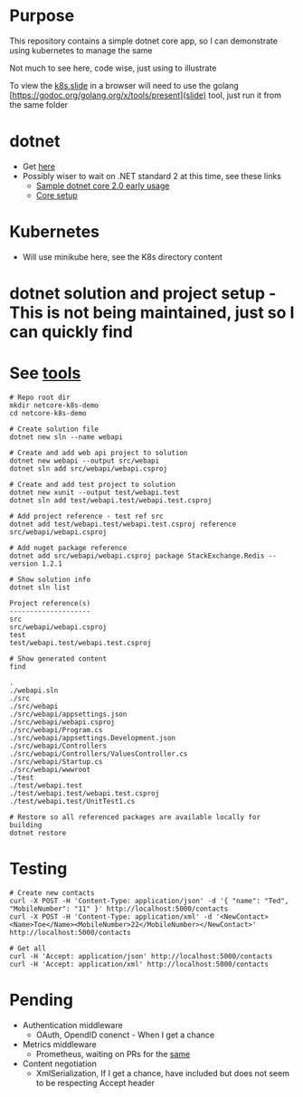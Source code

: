 # Purpose
This repository contains a simple dotnet core app, so I can demonstrate using kubernetes to manage the same

Not much to see here, code wise, just using to illustrate

To view the [k8s.slide](slides) in a browser will need to use the golang [https://godoc.org/golang.org/x/tools/present](slide) tool, just run it from the same folder



# dotnet
- Get [here](https://www.microsoft.com/net/core#linuxubuntu)
- Possibly wiser to wait on .NET standard 2 at this time, see these links
	- [Sample dotnet core 2.0 early usage](https://jeremylindsayni.wordpress.com/2017/04/02/installing-ubuntu-16-04-on-a-raspberry-pi-3-installing-net-core-2-and-running-a-sample-net-core-2-app/)
	- [Core setup](https://github.com/dotnet/core-setup/)



# Kubernetes
- Will use minikube here, see the K8s directory content



# dotnet solution and project setup - This is not being maintained, just so I can quickly find
# See [tools](https://docs.microsoft.com/en-us/dotnet/articles/core/tools/)
```
# Repo root dir
mkdir netcore-k8s-demo
cd netcore-k8s-demo

# Create solution file
dotnet new sln --name webapi

# Create and add web api project to solution
dotnet new webapi --output src/webapi
dotnet sln add src/webapi/webapi.csproj

# Create and add test project to solution
dotnet new xunit --output test/webapi.test
dotnet sln add test/webapi.test/webapi.test.csproj

# Add project reference - test ref src
dotnet add test/webapi.test/webapi.test.csproj reference src/webapi/webapi.csproj

# Add nuget package reference
dotnet add src/webapi/webapi.csproj package StackExchange.Redis --version 1.2.1

# Show solution info
dotnet sln list

Project reference(s)
--------------------
src
src/webapi/webapi.csproj
test
test/webapi.test/webapi.test.csproj

# Show generated content
find

.
./webapi.sln
./src
./src/webapi
./src/webapi/appsettings.json
./src/webapi/webapi.csproj
./src/webapi/Program.cs
./src/webapi/appsettings.Development.json
./src/webapi/Controllers
./src/webapi/Controllers/ValuesController.cs
./src/webapi/Startup.cs
./src/webapi/wwwroot
./test
./test/webapi.test
./test/webapi.test/webapi.test.csproj
./test/webapi.test/UnitTest1.cs

# Restore so all referenced packages are available locally for building
dotnet restore
```



# Testing
```
# Create new contacts
curl -X POST -H 'Content-Type: application/json' -d '{ "name": "Ted", "MobileNumber": "11" }' http://localhost:5000/contacts
curl -X POST -H 'Content-Type: application/xml' -d '<NewContact><Name>Toe</Name><MobileNumber>22</MobileNumber></NewContact>' http://localhost:5000/contacts

# Get all
curl -H 'Accept: application/json' http://localhost:5000/contacts
curl -H 'Accept: application/xml' http://localhost:5000/contacts
```



# Pending
- Authentication middleware
	- OAuth, OpendID conenct - When I get a chance
- Metrics middleware
	- Prometheus, waiting on PRs for the [same](https://github.com/andrasm/prometheus-net)
- Content negotiation
	- XmlSerialization, If I get a chance, have included but does not seem to be respecting Accept header
